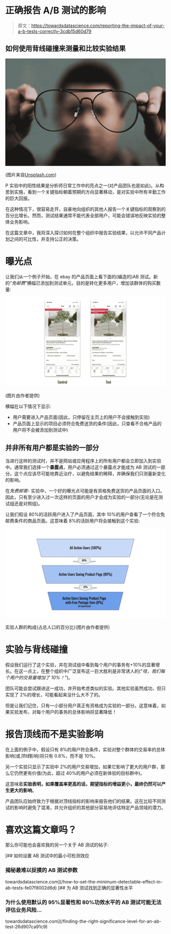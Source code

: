 # 正确报告 A/B 测试的影响

> 原文：<https://towardsdatascience.com/reporting-the-impact-of-your-a-b-tests-correctly-3cdb15d60d79>

## 如何使用背线碰撞来测量和比较实验结果

![](img/46060351eb9d485a3ed2cd4afb3ef138.png)

(图片来自[Unsplash.com](https://unsplash.com/photos/VJHb4QPBgV4))

P 实验中的阳性结果是分析师日常工作中的亮点之一(对产品团队也是如此)。从构思到实施，看到一个关键指标朝着预期的方向显著移动，是对实验中所有辛勤工作的巨大回报。

在这种情况下，很容易走开，自豪地向组织的其他人报告一个关键指标的观察到的百分比增长。然而，测试结果通常不能代表全部用户，可能会错误地反映实验的整体业务影响。

在这篇文章中，我将深入探讨如何在整个组织中报告实验结果，以允许不同产品计划之间的可比性，并支持公正的决策。

# 曝光点

让我们从一个例子开始，在 ebay 的产品页面上看下面的(编造的)AB 测试。新的“*免邮费*”横幅已添加到测试单元，目的是转化更多用户，增加该群体的购买数量:

![](img/047ae4d3329be4c3e20e326f04f5da22.png)

(图片由作者提供)

横幅在以下情况下显示:

*   用户需要进入产品页面(因此，只停留在主页上的用户不会接触到实验)
*   产品页面上显示的项目必须符合免费送货的条件(因此，只查看不合格产品的用户将不会被添加到测试中)

## 并非所有用户都是实验的一部分

当进行这样的测试时，并不是网站或应用程序上的所有用户都会立即加入到实验中。通常我们选择一个**暴露点**，用户必须通过这个暴露点才能成为 AB 测试的一部分。这个点应该尽可能地靠近治疗，以避免结果的稀释，并确保我们只测量新变化的影响。

在*免费邮寄-* 实验中，一个好的曝光点可能是有资格免费送货的产品页面的入口。因此，只有至少进入过一次这样的页面的用户才会成为实验的一部分(无论是在测试组还是对照组)。

让我们假设 80%的活跃用户进入了产品页面，其中 10%的用户查看了一个符合免邮费条件的商品页面。这意味着 8%的活跃用户将会接触到这个实验:

![](img/93fd101635ffa342e590aa8de88e1abe.png)

实验人群的构成(占总人口的百分比)(图片由作者提供)

# 实验与背线碰撞

假设我们运行了这个实验，并在测试组中看到每个用户的事务有+10%的显著增长。在这一点上，在整个组织中广泛宣布这一巨大胜利是非常诱人的("*哇，我们每个用户的交易量增加了 10%！"*)。

团队可能会尝试跟进这一成功，并开始考虑类似的实验。其他实验虽然成功，但只实现了 2%的增长，可能看起来没什么大不了的。

但是让我们记住，只有一小部分用户真正有资格成为实验的一部分。这意味着，如果实验发布，对每个用户的事务的总体影响将显著降低！

# 报告顶线而不是实验影响

在上面的例子中，假设只有 8%的用户符合条件，实验对整个群体的交易率的总体影响(或*顶线*影响)将只有 0.8%，而不是 10%。

另一个实验只显示了实验中 2%的用户交易增加，如果它影响了更大的用户群，那么它仍然更有价值(为此，超过 40%的用户必须在新体验的目标群中)。

这意味着**实验表明，如果覆盖率更高的话，期望指标的增益更小，最终仍然可以产生更大的影响**。

产品团队应始终致力于根据对顶线指标的影响来报告他们的结果。这在比较不同测试的影响时避免了混淆，并允许组织的其他部分容易地评估特定产品领域的潜力。

# 喜欢这篇文章吗？

那么你可能也会喜欢我的另一个关于 AB 测试的帖子:

[](/how-to-set-the-minimum-detectable-effect-in-ab-tests-fe07f8002d6d) [## 如何设置 AB 测试中的最小可检测效应

### 揭秘最难以捉摸的 AB 测试参数

towardsdatascience.com](/how-to-set-the-minimum-detectable-effect-in-ab-tests-fe07f8002d6d) [](/finding-the-right-significance-level-for-an-ab-test-26d907ca91c9) [## 为 AB 测试找到正确的显著性水平

### 为什么使用默认的 95%显著性和 80%功效水平的 AB 测试可能无法评估业务风险…

towardsdatascience.com](/finding-the-right-significance-level-for-an-ab-test-26d907ca91c9)